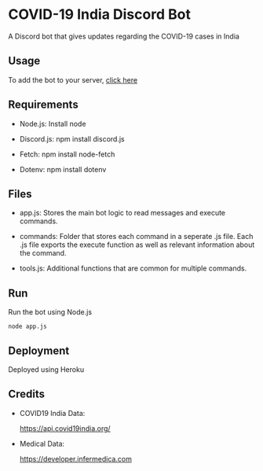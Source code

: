 # COVID-19 India Discord Bot

A Discord bot that gives updates regarding the COVID-19 cases in India

## Usage

To add the bot to your server, [click here](https://discord.com/oauth2/authorize?client_id=723409740083757166&scope=bot&permissions=19456)

## Requirements

* Node.js: Install node

* Discord.js: npm install discord.js

* Fetch: npm install node-fetch

* Dotenv: npm install dotenv

## Files

* app.js: Stores the main bot logic to read messages and execute commands.

* commands: Folder that stores each command in a seperate .js file. Each .js file exports the execute function as well as relevant information about the command.

* tools.js: Additional functions that are common for multiple commands.

## Run

Run the bot using Node.js

```node
node app.js
```

## Deployment

Deployed using Heroku

## Credits

* COVID19 India Data:

   <https://api.covid19india.org/>

* Medical Data:

   <https://developer.infermedica.com>
